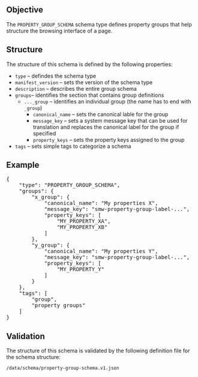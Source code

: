 ## Objective

The `PROPERTY_GROUP_SCHEMA` schema type defines property groups that help structure the browsing interface of a page.

## Structure

The structure of this schema is defined by the following properties:
- `type` – defindes the schema type
- `manifest_version` – sets the version of the schema type
- `description` – describes the entire group schema
- `groups`– identifies the section that contains group definitions
    - `..._group` – identifies an individual group (the name has to end with `_group`)
      - `canonical_name` – sets the canonical lable for the group
      - `message_key` – sets a system message key that can be used for translation and replaces the canonical label for the group if specified
      - `property_keys` – sets the property keys assigned to the group
- `tags` – sets simple tags to categorize a schema

## Example

<pre>
{
    "type": "PROPERTY_GROUP_SCHEMA",
    "groups": {
        "x_group": {
            "canonical_name": "My properties X",
            "message_key": "smw-property-group-label-...",
            "property_keys": [
                "MY_PROPERTY_XA",
                "MY_PROPERTY_XB"
            ]
        },
        "y_group": {
            "canonical_name": "My properties Y",
            "message_key": "smw-property-group-label-...",
            "property_keys": [
                "MY_PROPERTY_Y"
            ]
        }
    },
    "tags": [
        "group",
        "property groups"
    ]
}
</pre>

## Validation

The structure of this schema is validated by the following definition file for the schema structure:

`/data/schema/property-group-schema.v1.json`
